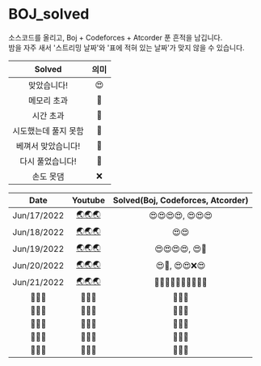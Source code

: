 # BOJ_solved
소스코드를 올리고, Boj + Codeforces + Atcorder 푼 흔적을 남깁니다. <br>
밤을 자주 새서 '스트리밍 날짜'와 '표에 적혀 있는 날짜'가 맞지 않을 수 있습니다. <br>

| Solved | 의미 |
| :---:  | :--: |
| 맞았습니다! | 😍 |
| 메모리 초과 | 🤢 |
| 시간 초과 | 🤢 |
| 시도했는데 풀지 못함 | 🤬 |
| 베껴서 맞았습니다! | 👻 |
| 다시 풀었습니다! | 🤪 |
| 손도 못댐 | ❌ |

| Date | Youtube | Solved(Boj, Codeforces, Atcorder) |
|         :----:         | :----: | :-----: |
|   Jun/17/2022    | [🌏🌏🌏](https://youtu.be/qN1Hzh1sV8s) | 😍😍😍😍, 😍😍😍 |
|        Jun/18/2022        |   [🌏🌏🌏](https://youtu.be/zVu44IkTzZM)   | 😍😍 |
|        Jun/19/2022      |   [🌏🌏🌏](https://youtu.be/WFFt7auzro4)   | 😍😍😍😍, 😍🤬 |
|        Jun/20/2022        |   [🌏🌏🌏](https://youtu.be/S5D0B6VIDuw)   | 😍👻, 😍😍❌😍 |
|        Jun/21/2022        |   [🌏🌏🌏](https://youtu.be/UI2lZFNpDfI)   | 🤪🤪🤪🤪👻😍🤪🤪😍❌ |
|        🚧🚧🚧        |   🚧🚧🚧   | 🚧🚧🚧 |
|        🚧🚧🚧        |   🚧🚧🚧   | 🚧🚧🚧 |
|        🚧🚧🚧        |   🚧🚧🚧   | 🚧🚧🚧 |
|        🚧🚧🚧        |   🚧🚧🚧   | 🚧🚧🚧 |
|        🚧🚧🚧        |   🚧🚧🚧   | 🚧🚧🚧 |
